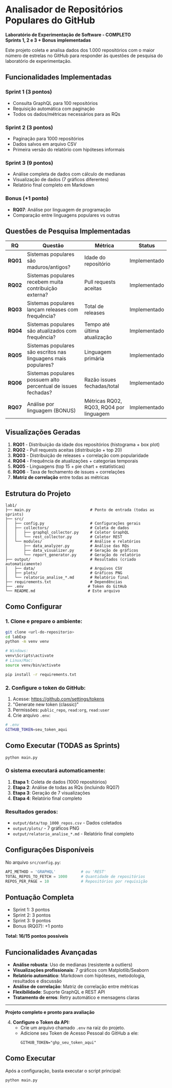 # Analisador de Repositórios Populares do GitHub

**Laboratório de Experimentação de Software - COMPLETO**  
**Sprints 1, 2 e 3 + Bonus implementadas**

Este projeto coleta e analisa dados dos 1.000 repositórios com o maior número de estrelas no GitHub para responder às questões de pesquisa do laboratório de experimentação.

## Funcionalidades Implementadas

### Sprint 1 (3 pontos) 
- Consulta GraphQL para 100 repositórios
- Requisição automática com paginação
- Todos os dados/métricas necessários para as RQs

### Sprint 2 (3 pontos)
- Paginação para 1000 repositórios
- Dados salvos em arquivo CSV
- Primeira versão do relatório com hipóteses informais

### Sprint 3 (9 pontos)
- Análise completa de dados com cálculo de medianas
- Visualização de dados (7 gráficos diferentes)
- Relatório final completo em Markdown

### Bonus (+1 ponto)
- **RQ07**: Análise por linguagem de programação
- Comparação entre linguagens populares vs outras

## Questões de Pesquisa Implementadas

| RQ | Questão | Métrica | Status |
|----|---------|---------|--------|
| **RQ01** | Sistemas populares são maduros/antigos? | Idade do repositório | Implementado |
| **RQ02** | Sistemas populares recebem muita contribuição externa? | Pull requests aceitas | Implementado |
| **RQ03** | Sistemas populares lançam releases com frequência? | Total de releases | Implementado |
| **RQ04** | Sistemas populares são atualizados com frequência? | Tempo até última atualização | Implementado |
| **RQ05** | Sistemas populares são escritos nas linguagens mais populares? | Linguagem primária | Implementado |
| **RQ06** | Sistemas populares possuem alto percentual de issues fechadas? | Razão issues fechadas/total | Implementado |
| **RQ07** | Análise por linguagem (BONUS) | Métricas RQ02, RQ03, RQ04 por linguagem | Implementado |

## Visualizações Geradas

1. **RQ01** - Distribuição da idade dos repositórios (histograma + box plot)
2. **RQ02** - Pull requests aceitas (distribuição + top 20)
3. **RQ03** - Distribuição de releases + correlação com popularidade
4. **RQ04** - Frequência de atualizações + categorias temporais
5. **RQ05** - Linguagens (top 15 + pie chart + estatísticas)
6. **RQ06** - Taxa de fechamento de issues + correlações
7. **Matriz de correlação** entre todas as métricas

## Estrutura do Projeto

```
lab1/
├── main.py                          # Ponto de entrada (todas as sprints)
├── src/
│   ├── config.py                    # Configurações gerais
│   ├── collectors/                  # Coleta de dados
│   │   ├── graphql_collector.py     # Coletor GraphQL
│   │   └── rest_collector.py        # Coletor REST
│   └── modules/                     # Análise e relatórios
│       ├── data_analyzer.py         # Análise das RQs
│       ├── data_visualizer.py       # Geração de gráficos
│       └── report_generator.py      # Geração do relatório
├── output/                          # Resultados (criado automaticamente)
│   ├── data/                        # Arquivos CSV
│   ├── plots/                       # Gráficos PNG
│   └── relatorio_analise_*.md       # Relatório final
├── requirements.txt                 # Dependências
├── .env                            # Token do GitHub
└── README.md                       # Este arquivo
```

## Como Configurar

### 1. **Clone e prepare o ambiente:**
```bash
git clone <url-do-repositorio>
cd labExp
python -m venv venv

# Windows:
venv\Scripts\activate
# Linux/Mac:
source venv/bin/activate

pip install -r requirements.txt
```

### 2. **Configure o token do GitHub:**

1. Acesse: https://github.com/settings/tokens
2. "Generate new token (classic)"
3. Permissões: `public_repo`, `read:org`, `read:user`
4. Crie arquivo `.env`:

```bash
# .env
GITHUB_TOKEN=seu_token_aqui
```

## Como Executar (TODAS as Sprints)

```bash
python main.py
```

### O sistema executará automaticamente:

1. **Etapa 1**: Coleta de dados (1000 repositórios)
2. **Etapa 2**: Análise de todas as RQs (incluindo RQ07)
3. **Etapa 3**: Geração de 7 visualizações
4. **Etapa 4**: Relatório final completo

### Resultados gerados:

- `output/data/top_1000_repos.csv` - Dados coletados
- `output/plots/` - 7 gráficos PNG
- `output/relatorio_analise_*.md` - Relatório final completo

## Configurações Disponíveis

No arquivo `src/config.py`:

```python
API_METHOD = 'GRAPHQL'           # ou 'REST'
TOTAL_REPOS_TO_FETCH = 1000      # Quantidade de repositórios
REPOS_PER_PAGE = 10              # Repositórios por requisição
```

## Pontuação Completa

- Sprint 1: 3 pontos
- Sprint 2: 3 pontos  
- Sprint 3: 9 pontos
- Bonus (RQ07): +1 ponto

**Total: 16/15 pontos possíveis**

## Funcionalidades Avançadas

- **Análise robusta**: Uso de medianas (resistente a outliers)
- **Visualizações profissionais**: 7 gráficos com Matplotlib/Seaborn
- **Relatório automático**: Markdown com hipóteses, metodologia, resultados e discussão
- **Análise de correlação**: Matriz de correlação entre métricas
- **Flexibilidade**: Suporte GraphQL e REST API
- **Tratamento de erros**: Retry automático e mensagens claras

---

**Projeto completo e pronto para avaliação**

4.  **Configure o Token da API:**
    - Crie um arquivo chamado `.env` na raiz do projeto.
    - Adicione seu Token de Acesso Pessoal do GitHub a ele:
      ```
      GITHUB_TOKEN="ghp_seu_token_aqui"
      ```

## Como Executar

Após a configuração, basta executar o script principal:

```bash
python main.py
